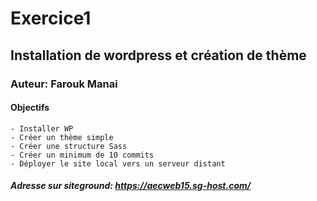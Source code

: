 # Exercice1
## Installation de wordpress et création de thème
### Auteur: Farouk Manai
#### Objectifs
    - Installer WP
    - Créer un thème simple
    - Créer une structure Sass
    - Créer un minimum de 10 commits
    - Déployer le site local vers un serveur distant
##### Adresse sur siteground: https://aecweb15.sg-host.com/
